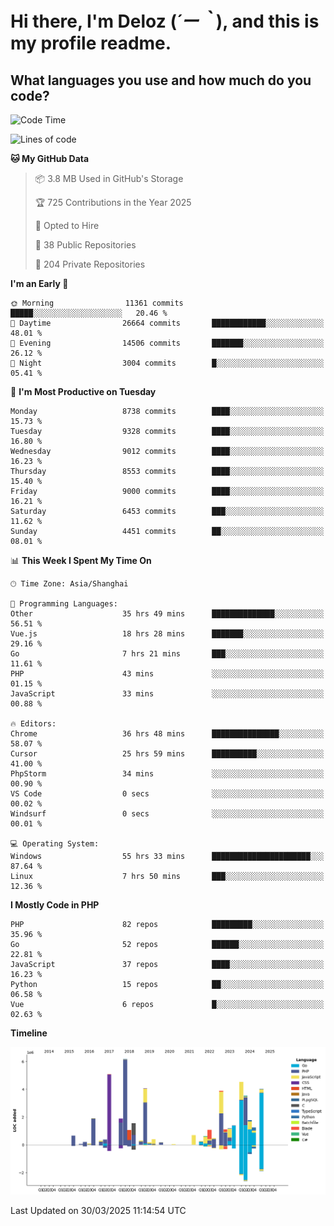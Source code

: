 # **Hi there, I'm Deloz (*´ー｀*), and this is my profile readme.**

## **What languages you use and how much do you code?**

<!--START_SECTION:waka-->
![Code Time](http://img.shields.io/badge/Code%20Time-6%2C025%20hrs%2059%20mins-blue)

![Lines of code](https://img.shields.io/badge/From%20Hello%20World%20I%27ve%20Written-50.3%20million%20lines%20of%20code-blue)

**🐱 My GitHub Data** 

> 📦 3.8 MB Used in GitHub's Storage 
 > 
> 🏆 725 Contributions in the Year 2025
 > 
> 💼 Opted to Hire
 > 
> 📜 38 Public Repositories 
 > 
> 🔑 204 Private Repositories 
 > 
**I'm an Early 🐤** 

```text
🌞 Morning                11361 commits       █████░░░░░░░░░░░░░░░░░░░░   20.46 % 
🌆 Daytime                26664 commits       ████████████░░░░░░░░░░░░░   48.01 % 
🌃 Evening                14506 commits       ███████░░░░░░░░░░░░░░░░░░   26.12 % 
🌙 Night                  3004 commits        █░░░░░░░░░░░░░░░░░░░░░░░░   05.41 % 
```
📅 **I'm Most Productive on Tuesday** 

```text
Monday                   8738 commits        ████░░░░░░░░░░░░░░░░░░░░░   15.73 % 
Tuesday                  9328 commits        ████░░░░░░░░░░░░░░░░░░░░░   16.80 % 
Wednesday                9012 commits        ████░░░░░░░░░░░░░░░░░░░░░   16.23 % 
Thursday                 8553 commits        ████░░░░░░░░░░░░░░░░░░░░░   15.40 % 
Friday                   9000 commits        ████░░░░░░░░░░░░░░░░░░░░░   16.21 % 
Saturday                 6453 commits        ███░░░░░░░░░░░░░░░░░░░░░░   11.62 % 
Sunday                   4451 commits        ██░░░░░░░░░░░░░░░░░░░░░░░   08.01 % 
```


📊 **This Week I Spent My Time On** 

```text
🕑︎ Time Zone: Asia/Shanghai

💬 Programming Languages: 
Other                    35 hrs 49 mins      ██████████████░░░░░░░░░░░   56.51 % 
Vue.js                   18 hrs 28 mins      ███████░░░░░░░░░░░░░░░░░░   29.16 % 
Go                       7 hrs 21 mins       ███░░░░░░░░░░░░░░░░░░░░░░   11.61 % 
PHP                      43 mins             ░░░░░░░░░░░░░░░░░░░░░░░░░   01.15 % 
JavaScript               33 mins             ░░░░░░░░░░░░░░░░░░░░░░░░░   00.88 % 

🔥 Editors: 
Chrome                   36 hrs 48 mins      ███████████████░░░░░░░░░░   58.07 % 
Cursor                   25 hrs 59 mins      ██████████░░░░░░░░░░░░░░░   41.00 % 
PhpStorm                 34 mins             ░░░░░░░░░░░░░░░░░░░░░░░░░   00.90 % 
VS Code                  0 secs              ░░░░░░░░░░░░░░░░░░░░░░░░░   00.02 % 
Windsurf                 0 secs              ░░░░░░░░░░░░░░░░░░░░░░░░░   00.01 % 

💻 Operating System: 
Windows                  55 hrs 33 mins      ██████████████████████░░░   87.64 % 
Linux                    7 hrs 50 mins       ███░░░░░░░░░░░░░░░░░░░░░░   12.36 % 
```

**I Mostly Code in PHP** 

```text
PHP                      82 repos            █████████░░░░░░░░░░░░░░░░   35.96 % 
Go                       52 repos            ██████░░░░░░░░░░░░░░░░░░░   22.81 % 
JavaScript               37 repos            ████░░░░░░░░░░░░░░░░░░░░░   16.23 % 
Python                   15 repos            ██░░░░░░░░░░░░░░░░░░░░░░░   06.58 % 
Vue                      6 repos             █░░░░░░░░░░░░░░░░░░░░░░░░   02.63 % 
```



**Timeline**

![Lines of Code chart](https://raw.githubusercontent.com/deloz/deloz/main/assets/bar_graph.png)


 Last Updated on 30/03/2025 11:14:54 UTC
<!--END_SECTION:waka-->
